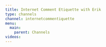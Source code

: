 ```yaml
---
title: Internet Comment Etiquette with Erik
type: channels
channel: internetcommentiquette
menu:
  main:
    parent: Channels
videos:
---
```

